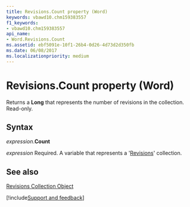 ```yaml
---
title: Revisions.Count property (Word)
keywords: vbawd10.chm159383557
f1_keywords:
- vbawd10.chm159383557
api_name:
- Word.Revisions.Count
ms.assetid: ebf5091e-10f1-26b4-0d26-4d73d2d350fb
ms.date: 06/08/2017
ms.localizationpriority: medium
---
```



# Revisions.Count property (Word)

Returns a **Long** that represents the number of revisions in the collection. Read-only.


## Syntax

_expression_.**Count**

_expression_ Required. A variable that represents a '[Revisions](Word.revisions.md)' collection.


## See also


[Revisions Collection Object](Word.revisions.md)

[!include[Support and feedback](~/includes/feedback-boilerplate.md)]